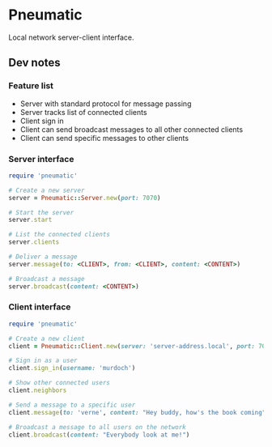 # Pneumatic

Local network server-client interface.

## Dev notes

### Feature list

- Server with standard protocol for message passing
- Server tracks list of connected clients
- Client sign in
- Client can send broadcast messages to all other connected clients
- Client can send specific messages to other clients

### Server interface

```ruby
require 'pneumatic'

# Create a new server
server = Pneumatic::Server.new(port: 7070)

# Start the server
server.start

# List the connected clients
server.clients

# Deliver a message
server.message(to: <CLIENT>, from: <CLIENT>, content: <CONTENT>)

# Broadcast a message
server.broadcast(content: <CONTENT>)
```

### Client interface

```ruby
require 'pneumatic'

# Create a new client
client = Pneumatic::Client.new(server: 'server-address.local', port: 7070)

# Sign in as a user
client.sign_in(username: 'murdoch')

# Show other connected users
client.neighbors

# Send a message to a specific user
client.message(to: 'verne', content: "Hey buddy, how's the book coming")

# Broadcast a message to all users on the network
client.broadcast(content: "Everybody look at me!")
```
